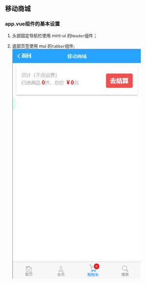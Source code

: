 ## 移动商城

### app.vue组件的基本设置

1. 头部固定导航栏使用 mint-ui 的`Header`组件；

2. 底部页签使用 mui 的`tabbar`组件;
![home](.\assets\home.png)